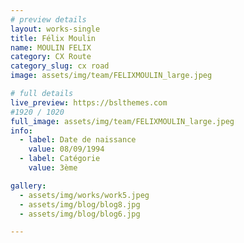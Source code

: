 ```yaml
---
# preview details
layout: works-single
title: Félix Moulin
name: MOULIN FELIX
category: CX Route
category_slug: cx road
image: assets/img/team/FELIXMOULIN_large.jpeg

# full details
live_preview: https://bslthemes.com
#1920 / 1020
full_image: assets/img/team/FELIXMOULIN_large.jpeg
info:
  - label: Date de naissance
    value: 08/09/1994
  - label: Catégorie 
    value: 3ème

gallery:
  - assets/img/works/work5.jpeg
  - assets/img/blog/blog8.jpg
  - assets/img/blog/blog6.jpg

---
```

